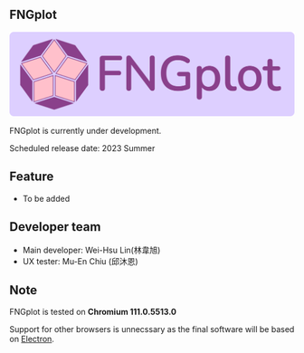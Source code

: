 ## FNGplot
![Logo with text](svg/logo/logo_with_text.svg)

FNGplot is currently under development. 

Scheduled release date: 2023 Summer

## Feature

- To be added

## Developer team
- Main developer: Wei-Hsu Lin(林韋旭) 
- UX tester: Mu-En Chiu (邱沐恩)

## Note
FNGplot is tested on **Chromium 111.0.5513.0**

Support for other browsers is unnecssary as the final software will be based on [Electron](https://github.com/electron/electron).